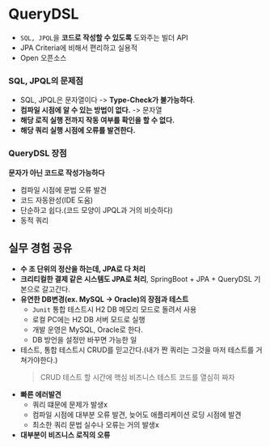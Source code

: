 # QueryDSL
- ``SQL, JPQL``을 **코드로 작성할 수 있도록** 도와주는 빌더 API
- JPA Criteria에 비해서 편리하고 실용적
- Open 오픈소스

### SQL, JPQL의 문제점
- SQL, JPQL은 문자열이다 -> **Type-Check가 불가능하다**.
- **컴파일 시점에 알 수 있는 방법이 없다.** -> 문자열
- **해당 로직 실행 전까지 작동 여부를 확인을 할 수 없다.**
- **해당 쿼리 실행 시점에 오류를 발견한다.**

### QueryDSL 장점
**문자가 아닌 코드로 작성가능하다**
- 컴파일 시점에 문법 오류 발견
- 코드 자동완성(IDE 도움)
- 단순하고 쉽다.(코드 모양이 JPQL과 거의 비슷하다)
- 동적 쿼리

## 실무 경험 공유
- **수 조 단위의 정산을 하는데, JPA로 다 처리**
- **크리티컬한 결제 같은 시스템도 JPA로 처리**, SpringBoot + JPA + QueryDSL 기본으로 갈고간다.
- **유연한 DB변경(ex. MySQL -> Oracle)의 장점과 테스트**
    - ``Junit`` 통합 테스트시 H2 DB 메모리 모드로 돌려서 사용
    - 로컬 PC에는 H2 DB 서버 모드로 실행
    - 개발 운영은 MySQL, Oracle로 한다.
    - DB 방언을 설정만 바꾸면 가능한 일
- 테스트, 통합 테스트시 CRUD를 믿고간다.(내가 짠 쿼리는 그것을 마저 테스트를 거쳐가야한다.)
    > CRUD 테스트 할 시간에 핵심 비즈니스 테스트 코드를 열심히 짜자
- **빠른 에러발견**
    - 쿼리 떄문에 문제가 발생x
    - 컴파일 시점에 대부분 오류 발견, 늦어도 애플리케이션 로딩 시점에 발견
    - 최소한 쿼리 문법 실수나 오류는 거의 발생x
- **대부분이 비즈니스 로직의 오류**
